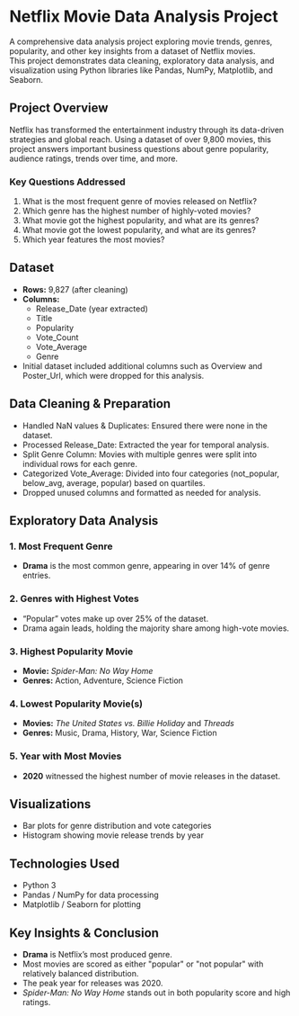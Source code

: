 # Netflix Movie Data Analysis Project

A comprehensive data analysis project exploring movie trends, genres, popularity, and other key insights from a dataset of Netflix movies.  
This project demonstrates data cleaning, exploratory data analysis, and visualization using Python libraries like Pandas, NumPy, Matplotlib, and Seaborn.

## Project Overview

Netflix has transformed the entertainment industry through its data-driven strategies and global reach. Using a dataset of over 9,800 movies, this project answers important business questions about genre popularity, audience ratings, trends over time, and more.

### Key Questions Addressed

1. What is the most frequent genre of movies released on Netflix?
2. Which genre has the highest number of highly-voted movies?
3. What movie got the highest popularity, and what are its genres?
4. What movie got the lowest popularity, and what are its genres?
5. Which year features the most movies?

## Dataset

- **Rows:** 9,827 (after cleaning)
- **Columns:** 
    - Release_Date (year extracted)
    - Title
    - Popularity
    - Vote_Count
    - Vote_Average
    - Genre
- Initial dataset included additional columns such as Overview and Poster_Url, which were dropped for this analysis.

##  Data Cleaning & Preparation

- Handled NaN values & Duplicates: Ensured there were none in the dataset.
- Processed Release_Date: Extracted the year for temporal analysis.
- Split Genre Column: Movies with multiple genres were split into individual rows for each genre.
- Categorized Vote_Average: Divided into four categories (not_popular, below_avg, average, popular) based on quartiles.
- Dropped unused columns and formatted as needed for analysis.

## Exploratory Data Analysis

### 1. Most Frequent Genre

- **Drama** is the most common genre, appearing in over 14% of genre entries.

### 2. Genres with Highest Votes

- “Popular” votes make up over 25% of the dataset.
- Drama again leads, holding the majority share among high-vote movies.

### 3. Highest Popularity Movie

- **Movie:** *Spider-Man: No Way Home*
- **Genres:** Action, Adventure, Science Fiction

### 4. Lowest Popularity Movie(s)

- **Movies:** *The United States vs. Billie Holiday* and *Threads*
- **Genres:** Music, Drama, History, War, Science Fiction

### 5. Year with Most Movies

- **2020** witnessed the highest number of movie releases in the dataset.

## Visualizations

- Bar plots for genre distribution and vote categories
- Histogram showing movie release trends by year

## Technologies Used

- Python 3
- Pandas / NumPy for data processing
- Matplotlib / Seaborn for plotting

## Key Insights & Conclusion

- **Drama** is Netflix’s most produced genre.
- Most movies are scored as either "popular" or "not popular" with relatively balanced distribution.
- The peak year for releases was 2020.
- *Spider-Man: No Way Home* stands out in both popularity score and high ratings.

